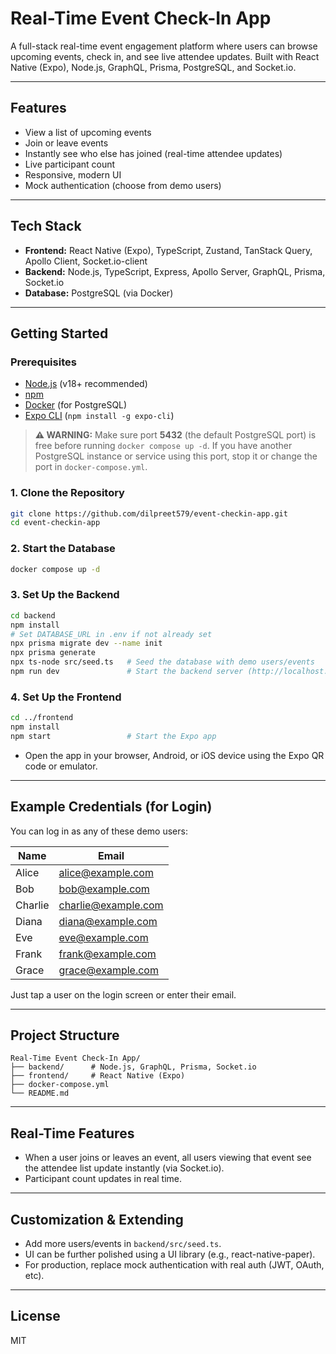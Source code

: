 # Real-Time Event Check-In App

A full-stack real-time event engagement platform where users can browse upcoming events, check in, and see live attendee updates. Built with React Native (Expo), Node.js, GraphQL, Prisma, PostgreSQL, and Socket.io.

---

## Features
- View a list of upcoming events
- Join or leave events
- Instantly see who else has joined (real-time attendee updates)
- Live participant count
- Responsive, modern UI
- Mock authentication (choose from demo users)

---

## Tech Stack
- **Frontend:** React Native (Expo), TypeScript, Zustand, TanStack Query, Apollo Client, Socket.io-client
- **Backend:** Node.js, TypeScript, Express, Apollo Server, GraphQL, Prisma, Socket.io
- **Database:** PostgreSQL (via Docker)

---

## Getting Started

### Prerequisites
- [Node.js](https://nodejs.org/) (v18+ recommended)
- [npm](https://www.npmjs.com/)
- [Docker](https://www.docker.com/) (for PostgreSQL)
- [Expo CLI](https://docs.expo.dev/get-started/installation/) (`npm install -g expo-cli`)

> **⚠️ WARNING:**
> Make sure port **5432** (the default PostgreSQL port) is free before running `docker compose up -d`.
> If you have another PostgreSQL instance or service using this port, stop it or change the port in `docker-compose.yml`.

### 1. Clone the Repository
```sh
git clone https://github.com/dilpreet579/event-checkin-app.git
cd event-checkin-app
```

### 2. Start the Database
```sh
docker compose up -d
```

### 3. Set Up the Backend
```sh
cd backend
npm install
# Set DATABASE_URL in .env if not already set
npx prisma migrate dev --name init
npx prisma generate
npx ts-node src/seed.ts   # Seed the database with demo users/events
npm run dev               # Start the backend server (http://localhost:4000/graphql)
```

### 4. Set Up the Frontend
```sh
cd ../frontend
npm install
npm start                 # Start the Expo app
```
- Open the app in your browser, Android, or iOS device using the Expo QR code or emulator.

---

## Example Credentials (for Login)
You can log in as any of these demo users:

| Name    | Email                |
|---------|----------------------|
| Alice   | alice@example.com    |
| Bob     | bob@example.com      |
| Charlie | charlie@example.com  |
| Diana   | diana@example.com    |
| Eve     | eve@example.com      |
| Frank   | frank@example.com    |
| Grace   | grace@example.com    |

Just tap a user on the login screen or enter their email.

---

## Project Structure
```
Real-Time Event Check-In App/
├── backend/      # Node.js, GraphQL, Prisma, Socket.io
├── frontend/     # React Native (Expo)
├── docker-compose.yml
└── README.md
```

---

## Real-Time Features
- When a user joins or leaves an event, all users viewing that event see the attendee list update instantly (via Socket.io).
- Participant count updates in real time.

---

## Customization & Extending
- Add more users/events in `backend/src/seed.ts`.
- UI can be further polished using a UI library (e.g., react-native-paper).
- For production, replace mock authentication with real auth (JWT, OAuth, etc).

---

## License
MIT 